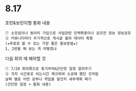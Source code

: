# 8.17

호민&보민이형 통화 내용
```
① 소모임이나 동아리 가입으로 사업관련 인력확충이나 공모전 정보 정보공유
② 커뮤니티마다 주기적으로 게시글 올려 데이터 확충
(★무료로 할 수 있는 가장 좋은 홍보방법★)
1, 2번을 해 보는 게 어떻겠냐
```
다음 회의 때 해야할 것
```
① 7/28 회의록으로 동기부여&간단한 일정 알려주기
② 각자 시간표로 비는시간 체크하여 소공때 했던 것처럼 
날짜 별로 어떤 공부나 작업을 할건지 세부계획 짜기
(간단한 일정 + 통화 내용)
```